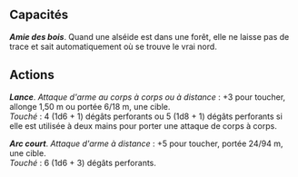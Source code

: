 ## Capacités
_**Amie des bois**_. Quand une alséide est dans une forêt, elle ne laisse pas de trace et sait automatiquement où se trouve le vrai nord.

## Actions
_**Lance**_. _Attaque d'arme au corps à corps ou à distance_ : +3 pour toucher, allonge 1,50 m ou portée 6/18 m, une cible.  
_Touché_ : 4 (1d6 + 1) dégâts perforants ou 5 (1d8 + 1) dégâts perforants si elle est utilisée à deux mains pour porter une attaque de corps à corps.

_**Arc court**_. _Attaque d'arme à distance_ : +5 pour toucher, portée 24/94 m, une cible.  
_Touché_ : 6 (1d6 + 3) dégâts perforants.
